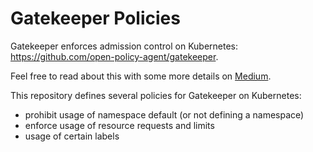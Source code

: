 # Gatekeeper Policies
Gatekeeper enforces admission control on Kubernetes: https://github.com/open-policy-agent/gatekeeper.

Feel free to read about this with some more details on [Medium](https://medium.com/technology-at-rombit/admission-control-on-kubernetes-9a1667b7e322).

This repository defines several policies for Gatekeeper on Kubernetes:
* prohibit usage of namespace default (or not defining a namespace)
* enforce usage of resource requests and limits
* usage of certain labels
